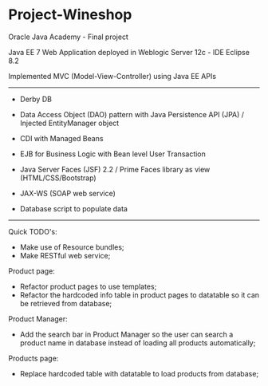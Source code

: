 # Project-Wineshop
Oracle Java Academy - Final project 

Java EE 7 Web Application deployed in Weblogic Server 12c - IDE Eclipse 8.2

Implemented MVC (Model-View-Controller) using Java EE APIs

-----------------------------------------------------------------------------------------------------------------------------------------------------------------------------------
- Derby DB
- Data Access Object (DAO) pattern with Java Persistence API (JPA) / Injected EntityManager object
- CDI with Managed Beans
- EJB for Business Logic with Bean level User Transaction
- Java Server Faces (JSF) 2.2 / Prime Faces library as view (HTML/CSS/Bootstrap)
- JAX-WS (SOAP web service)

- Database script to populate data

-----------------------------------------------------------------------------------------------------------------------------------------------------------------------------------

Quick TODO's:
- Make use of Resource bundles;
- Make RESTful web service;

Product page:
- Refactor product pages to use templates;
- Refactor the hardcoded info table in product pages to datatable so it can be retrieved from database;

Product Manager:
- Add the search bar in Product Manager so the user can search a product name in database instead of loading all products automatically;

Products page:
- Replace hardcoded table with datatable to load products from database;

